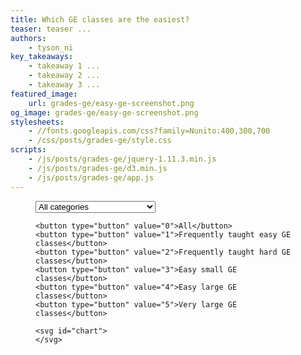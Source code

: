 ```yaml
---
title: Which GE classes are the easiest?
teaser: teaser ...
authors:
    - tyson_ni
key_takeaways:
    - takeaway 1 ...
    - takeaway 2 ...
    - takeaway 3 ...
featured_image:
    url: grades-ge/easy-ge-screenshot.png
og_image: grades-ge/easy-ge-screenshot.png
stylesheets:
    - //fonts.googleapis.com/css?family=Nunito:400,300,700
    - /css/posts/grades-ge/style.css
scripts:
    - /js/posts/grades-ge/jquery-1.11.3.min.js
    - /js/posts/grades-ge/d3.min.js
    - /js/posts/grades-ge/app.js
---
```


  <figure>

  <div id="vizContainer">
    <select id="pickCategory">
      <option value="0" selected>All categories</option>
      <option value="1">Literary and Cultural</option>
      <option value="2">Philosophical and Linguistic</option>
      <option value="3">Visual and Performance Arts</option>
      <option value="4">Historical</option>
      <option value="5">Social</option>
      <option value="6">Life Sciences</option>
      <option value="7">Physical Sciences</option>
    </select>

    <button type="button" value="0">All</button>
    <button type="button" value="1">Frequently taught easy GE classes</button>
    <button type="button" value="2">Frequently taught hard GE classes</button>
    <button type="button" value="3">Easy small GE classes</button>
    <button type="button" value="4">Easy large GE classes</button>
    <button type="button" value="5">Very large GE classes</button>

    <svg id="chart">
    </svg>
  </div>

  </figure>
